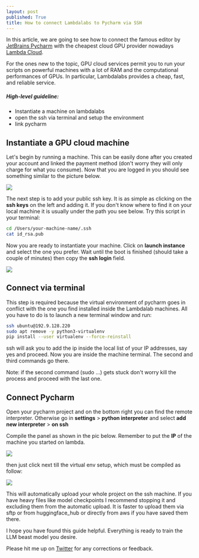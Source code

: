 ```yaml
---
layout: post
published: True
title: How to connect Lambdalabs to Pycharm via SSH
---
```


In this article, we are going to see how to connect the famous editor by  [JetBrains Pycharm](https://www.jetbrains.com/pycharm/promo/?source=google&medium=cpc&campaign=14123077402&term=pycharm&content=536947779993&gad=1) with the cheapest cloud GPU provider nowadays [Lambda Cloud](https://lambdalabs.com/).

For the ones new to the topic, GPU cloud services permit you to run your scripts on powerful machines with a lot of RAM and the computational performances of GPUs. In particular, Lambdalabs provides a cheap, fast, and reliable service.

##### High-level guideline:
- Instantiate a machine on lambdalabs
- open the ssh via terminal and setup the environment
- link pycharm


<!--more-->

## Instantiate a GPU cloud machine
Let's begin by running a machine. This can be easily done after you created your account and linked the payment method (don't worry they will only charge for what you consume). Now that you are logged in you should see something similar to the picture below.

<div class="img-div-any-width" markdown="0">
  <img src="/images/lambda/lambdal_init.png" />
</div>

The next step is to add your public ssh key. It is as simple as clicking on the __ssh keys__ on the left and adding it. If you don't know where to find it on your local machine it is usually under the path you see below. Try this script in your terminal:

```bash
cd /Users/your-machine-name/.ssh
cat id_rsa.pub 
```

Now you are ready to instantiate your machine. Click on __launch instance__ and select the one you prefer. Wait until the boot is finished (should take a couple of minutes) then copy the __ssh login__ field.

<div class="img-div-any-width" markdown="0">
  <img src="/images/lambda/lambdal_instantiated.png" />
</div>

## Connect via terminal

This step is required because the virtual environment of pycharm goes in conflict with the one you find installed inside the Lambdalab machines.
All you have to do is to launch a new terminal window and run:

```bash
ssh ubuntu@192.9.128.220
sudo apt remove -y python3-virtualenv
pip install --user virtualenv --force-reinstall
```

ssh will ask you to add the ip inside the local list of your IP addresses, say yes and proceed. Now you are inside the machine terminal. The second and third commands go there.

Note: if the second command (sudo ...) gets stuck don't worry kill the process and proceed with the last one.

## Connect Pycharm

Open your pycharm project and on the bottom right you can find the remote interpreter. Otherwise go in __settings__ > __python interpreter__ and select __add new interpreter__ > __on ssh__

Compile the panel as shown in the pic below. Remember to put the __IP__ of the machine you started on lambda.

<div class="img-div-any-width" markdown="0">
  <img src="/images/lambda/pycharml_init.png" />
</div>

then just click next till the virtual env setup, which must be compiled as follow:

<div class="img-div-any-width" markdown="0">
  <img src="/images/lambda/pycharl_env.png" />
</div>

This will automatically upload your whole project on the ssh machine. If you have heavy files like model checkpoints I recommend stopping it and excluding them from the automatic upload. It is faster to upload them via sftp or from huggingface_hub or directly from aws if you have saved them there.

I hope you have found this guide helpful. 
Everything is ready to train the LLM beast model you desire.

Please hit me up on <a href="https://twitter.com/Valeman100">Twitter</a> for any corrections or feedback.
